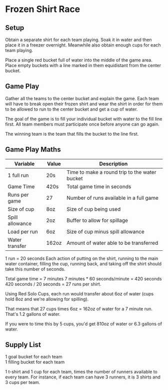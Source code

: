 Frozen Shirt Race
==============

Setup
-------
Obtain a separate shirt for each team playing. Soak it in water and then place it in a freezer overnight. Meanwhile also obtain enough cups for each team playing.

Place a single red bucket full of water into the middle of the game area. Place empty buckets with a line marked in them equidistant from the center bucket.

Game Play
---------------
Gather all the teams to the center bucket and explain the game. Each team will have to break open their frozen shirt and wear the shirt in order for them to be allowed to run to the center bucket and get a cup of water. 

The goal of the game is to fill your individual bucket with water to the fill line first. All team members must participate once before anyone can go again.

The winning team is the team that fills the bucket to the line first. 

Game Play Maths
-----------------------

| Variable        | Value | Description                                   |
| ---------       | ----- | --------------------------------------------- |
| 1 full run      | 20s   | Time to make a round trip to the water bucket | 
| Game Time       | 420s  | Total game time in seconds                    |
| Runs per game   | 27    | Number of runs available in a full game       |
| Size of cup     | 8oz   | Size of cup being used                        |
| Spill allowance | 2oz   | Buffer to allow for spillage                  |
| Load per run    | 6oz   | Size of cup minus spill allowance             |
| Water transfer  | 162oz | Amount of water able to be transferred        |

1 run = 20 seconds
Each action of putting on the shirt, running to the main water container, filling the cup, running back, and taking off the shirt should take this number of seconds.

Total game time  = 7 minutes
7 minutes * 60 seconds/minute = 420 seconds
420 seconds / 20 seconds = 27 runs per shirt.

Using Red Solo Cups, each run would transfer about 6oz of water (cups hold 8oz and we're allowing for spilling).

That means that 27 cups times 6oz = 162oz of water for a 7 minute run. That's 1.2 gallons of water.

If you were to time this by 5 cups, you'd get 810oz of water or 6.3 gallons of water.

Supply List
------------------------

1 goal bucket for each team  
1 filling bucket for each team  

1 t-shirt and 1 cup for each team, times the number of runners available to every team.
For instance, if each team can have 3 runners, it is 3 shirts and 3 cups per team.

